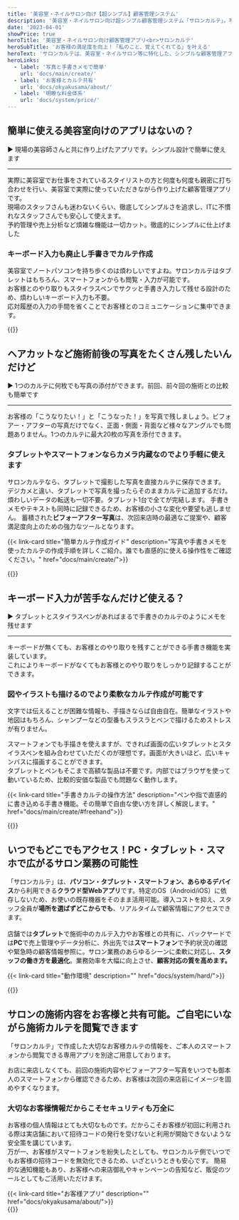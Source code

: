 ```yaml
---
title: '美容室・ネイルサロン向け【超シンプル】顧客管理システム'
description: '美容室・ネイルサロン向け超シンプル顧客管理システム「サロンカルテ」。写真・手書き・番号検索で効率UP。顧客満足度とリピート率向上を叶える、タブレット対応のクラウドカルテアプリ。無料お試し受付中！'
date: '2023-04-01'
showPrice: true
heroTitle: '美容室・ネイルサロン向け顧客管理アプリ<br>サロンカルテ'
heroSubTitle: 'お客様の満足度を向上！「私のこと、覚えてくれてる」を叶える'
heroText: 'サロンカルテは、美容室・ネイルサロン等に特化した、シンプルな顧客管理アプリです。<br>お客様の施術履歴を写真や手書きのメモで直感的に記録可能。煩わしいキーボード入力も不要です'
heroLinks:
  - label: '写真と手書きメモで簡単'
    url: 'docs/main/create/'
  - label: 'お客様とカルテ共有'
    url: 'docs/okyakusama/about/'
  - label: '明瞭な料金体系'
    url: 'docs/system/price/'
---
```


<!-- ▼簡単操作 -->
<div class="container my-5" id="simple_ui">
<div class="row  rounded-3 border shadow-lg">
<h2 class="display-4 fw-bold text-body-emphasis lh-1 pt-4">簡単に使える美容室向けのアプリはないの？</h2>
<p class="lead fw-bold pt-5 fs-4" >▶ 現場の美容師さんと共に作り上げたアプリです。シンプル設計で簡単に使えます</p>
<hr>

<div class="col-lg-7">
<p class="lead">

実際に美容室でお仕事をされているスタイリストの方と何度も何度も親密に打ち合わせを行い、美容室で実際に使っていただきながら作り上げた顧客管理アプリです。<br>
現場のスタッフさんも迷わないくらい、徹底してシンプルさを追求し、ITに不慣れなスタッフさんでも安心して使えます。<br>
予約管理や売上分析など煩雑な機能は一切カット。徹底的にシンプルに仕上げました

<h3>キーボード入力も廃止し手書きでカルテ作成</h3>

美容室でノートパソコンを持ち歩くのは煩わしいですよね。サロンカルテはタブレットはもちろん、スマートフォンからも閲覧・入力が可能です。<br>
お客様とのやり取りもスタイラスペンでサクッと手書き入力して残せる設計のため、煩わしいキーボード入力も不要。<br>
応対履歴の入力の手間を省くことでお客様とのコミュニケーションに集中できます。

</p>
</div>
<div class="col-lg-9">
{{<iTablet filename="simple" msg="シンプル操作" alice="ok" marginLess="true">}}
</div>
</div>
</div>
<!-- ▲簡単操作 -->

<!-- ▼写真で管理 -->
<div class="container my-5" id="easy_photo_manage">
<div class="row  rounded-3 border shadow-lg">
<h2 class="display-4 fw-bold text-body-emphasis lh-1 pt-4">ヘアカットなど施術前後の写真をたくさん残したいんだけど</h2>
<p class="lead fw-bold pt-5 fs-4" >▶ 1つのカルテに何枚でも写真の添付ができます。前回、前々回の施術との比較も簡単です</p>
<hr>

<div class="col-lg-7">
<p class="lead">

お客様の「こうなりたい！」と「こうなった！」を写真で残しましょう。ビフォアー・アフターの写真だけでなく、正面・側面・背面など様々なアングルでも問題ありません。1つのカルテに最大20枚の写真を添付できます。

<h3>タブレットやスマートフォンならカメラ内蔵なのでより手軽に使えます</h3>

サロンカルテなら、タブレットで撮影した写真を直接カルテに保存できます。<br>
デジカメと違い、タブレットで写真を撮ったらそのままカルテに追加するだけ。煩わしいデータの転送も一切不要。タブレット1台で全てが完結します。
手書きメモやテキストも同時に記録できるため、お客様の小さな変化や要望も逃しません。
蓄積された**ビフォーアフター写真**は、次回来店時の最適なご提案や、顧客満足度向上のための強力なツールとなります。

</p>

{{< link-card title="簡単カルテ作成ガイド" description="写真や手書きメモを使ったカルテの作成手順を詳しくご紹介。誰でも直感的に使える操作性をご確認ください。" href="docs/main/create/">}}

</div>
<div class="col-lg-9">
{{<iTablet filename="photos" msg="カルテ作成画面" alice="ok"  marginLess="true">}}
</div>
</div>
</div>
<!-- ▲写真で管理 -->

<!-- ▼手書き -->
<div class="container my-5" id="freehand_drawing">
<div class="row  rounded-3 border shadow-lg">
<h2 class="display-4 fw-bold text-body-emphasis lh-1 pt-4">キーボード入力が苦手なんだけど使える？</h2>
<p class="lead fw-bold pt-5 fs-4" >▶ タブレットとスタイラスペンがあればまるで手書きのカルテのようにメモを残せます</p>
<hr>

<div class="col-lg-7">
<p class="lead">

キーボードが無くても、お客様とのやり取りを残すことができる手書き機能を実装しています。  
これによりキーボードがなくてもお客様とのやり取りをしっかり記録することができます。

<h3>図やイラストも描けるのでより柔軟なカルテ作成が可能です</h3>

文字では伝えることが困難な情報も、手描きならば自由自在。簡単なイラストや地図はもちろん、シャンプーなどの型番もスラスラとペンで描けるためストレスが有りません。

スマートフォンでも手描きを使えますが、できれば画面の広いタブレットとスタイラスペンを組み合わせていただくのが理想です。画面が大きいほど、広いキャンバスに描画することができます。<br>
タブレットとペンもそこまで高額な製品は不要です。内部ではブラウザを使って動いているため、比較的安価な製品でも問題なく動作します。

</p>

{{< link-card title="手書きカルテの操作方法" description="ペンや指で直感的に書き込める手書き機能。その簡単で自由な使い方を詳しく解説します。" href="docs/main/create/#freehand">}}

</div>
<div class="col-lg-9">
{{<iTablet filename="freehand" msg="スタイラスペンで簡単にメモを残せる" alice="ok"  marginLess="true">}}

</div>
</div>
</div>

<!-- ▼マルチデバイス -->
<div class="container my-5" id="multiDevice_support">
<div class="row  rounded-3 border shadow-lg">
<h2 class="display-4 fw-bold text-body-emphasis lh-1 pt-4">いつでもどこでもアクセス！PC・タブレット・スマホで広がるサロン業務の可能性</h2>

<div class="col-lg-7">
<p class="lead">

「サロンカルテ」は、**パソコン・タブレット・スマートフォン、あらゆるデバイス**から利用できる**クラウド型Webアプリ**です。特定のOS（Android/iOS）に依存しないため、お使いの既存機器をそのまま活用可能。導入コストを抑え、スタッフ全員が**場所を選ばずどこからでも**、リアルタイムで顧客情報にアクセスできます。<br><br>
店舗では**タブレット**で施術中のカルテ入力やお客様との共有に、バックヤードでは**PC**で売上管理やデータ分析に、外出先では**スマートフォン**で予約状況の確認や緊急時の顧客情報参照に。サロン業務のあらゆるシーンに柔軟に対応し、**スタッフの働き方を最適化**。業務効率を大幅に向上させ、**顧客対応の質を高めます。**

</p>

{{< link-card title="動作環境" description="" href="docs/system/hard/">}}

</div>
<div class="col-lg-9">

{{<icatch filename="multi" msg="スマホ・タブレットに対応" alice="ok"  marginLess="true">}}

</div>
</div>
</div>

<!-- ▼お客様App -->
<div class="container my-5" id="customer_share">
<div class="row  rounded-3 border shadow-lg">
<h2 class="display-4 fw-bold text-body-emphasis lh-1 pt-4">サロンの施術内容をお客様と共有可能。ご自宅にいながら施術カルテを閲覧できます</h2>

<div class="col-lg-7">
<p class="lead">

「サロンカルテ」で作成した大切なお客様カルテの情報を、ご本人のスマートフォンから閲覧できる専用アプリを別途ご用意しております。

お店に来店しなくても、前回の施術内容やビフォーアフター写真をいつでも御本人のスマートフォンから確認できるため、お客様は次回の来店前にイメージを固めやすくなります。

<h3>大切なお客様情報だからこそセキュリティも万全に</h3>

お客様の個人情報はとても大切なものです。だからこそお客様が初回に利用される際は実店舗において招待コードの発行を受けないと利用が開始できないような安全策を講じています。<br>
万が一、お客様がスマートフォンを紛失したとしても、サロンカルテ側でいつでもお客様の招待コードを無効化できるため、いざというときも安心です。
簡易的な通知機能もあり、お客様への来店御礼やキャンペーンの告知など、販促のツールとしてもご活用いただけます。

</p>
{{< link-card title="お客様アプリ" description="" href="docs/okyakusama/about/">}}

</div>
<div class="col-lg-9">
{{<icatch filename="karte" msg="お客様とカルテの情報をシェア" alice="ok" marginLess="true">}}
</div>
</div>
</div>

